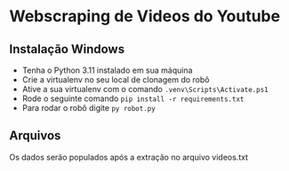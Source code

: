 # Webscraping de Videos do Youtube

## Instalação Windows
- Tenha o Python 3.11 instalado em sua máquina
- Crie a virtualenv no seu local de clonagem do robô
- Ative a sua virtualenv com o comando `` .venv\Scripts\Activate.ps1 ``
- Rode o seguinte comando
`` pip install -r requirements.txt ``
- Para rodar o robô digite
`` py robot.py ``

## Arquivos
Os dados serão populados após a extração no arquivo videos.txt